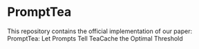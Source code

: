 # PromptTea
This repository contains the official implementation of our paper: PromptTea: Let Prompts Tell TeaCache the Optimal Threshold
